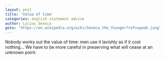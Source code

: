 ```yaml
---
layout: post
title: 'Value of time'
categories: english statement advice
author: Lucius Seneca
goto: 'https://en.wikipedia.org/wiki/Seneca_the_Younger?ref=speak.junglestar.org'
---
```


Nobody works out the value of time: men use it lavishly as if it cost nothing… We have to be more careful in preserving what will cease at an unknown point.
